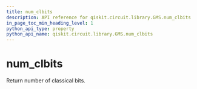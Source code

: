 ```yaml
---
title: num_clbits
description: API reference for qiskit.circuit.library.GMS.num_clbits
in_page_toc_min_heading_level: 1
python_api_type: property
python_api_name: qiskit.circuit.library.GMS.num_clbits
---
```


# num\_clbits

Return number of classical bits.

